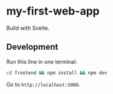 # my-first-web-app

Build with Svelte.

## Development

Run this line in one terminal:

```sh
cd frontend && npm install && npm dev
```

Go to `http://localhost:5000`.